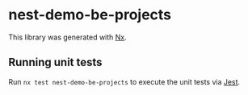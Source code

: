 # nest-demo-be-projects

This library was generated with [Nx](https://nx.dev).

## Running unit tests

Run `nx test nest-demo-be-projects` to execute the unit tests via [Jest](https://jestjs.io).
